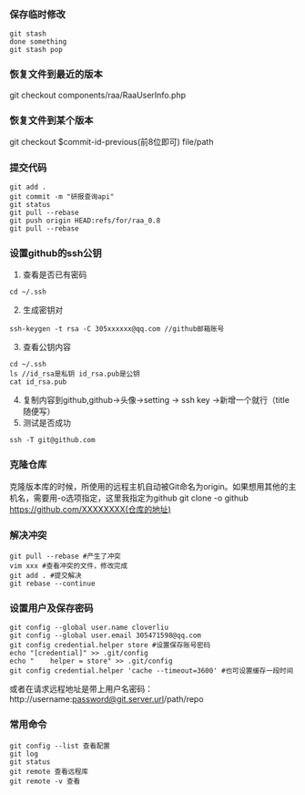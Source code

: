 ### 保存临时修改
```
git stash
done something
git stash pop
```
### 恢复文件到最近的版本
git checkout  components/raa/RaaUserInfo.php

### 恢复文件到某个版本
git checkout $commit-id-previous(前8位即可) file/path

### 提交代码
```
git add .
git commit -m "研报查询api"
git status
git pull --rebase
git push origin HEAD:refs/for/raa_0.8
git pull --rebase
```

### 设置github的ssh公钥
1. 查看是否已有密码
```
cd ~/.ssh
```
2. 生成密钥对
```
ssh-keygen -t rsa -C 305xxxxxx@qq.com //github邮箱账号
```
3. 查看公钥内容
```
cd ~/.ssh
ls //id_rsa是私钥 id_rsa.pub是公钥
cat id_rsa.pub
```
4. 复制内容到github,github->头像->setting -> ssh key ->新增一个就行（title随便写）
5. 测试是否成功
```
ssh -T git@github.com
```

### 克隆仓库
克隆版本库的时候，所使用的远程主机自动被Git命名为origin。如果想用其他的主机名，需要用-o选项指定，这里我指定为github
git clone -o github https://github.com/XXXXXXXX(仓库的地址)

### 解决冲突
```
git pull --rebase #产生了冲突
vim xxx #查看冲突的文件，修改完成
git add . #提交解决
git rebase --continue
```

### 设置用户及保存密码
```
git config --global user.name cloverliu
git config --global user.email 305471598@qq.com
git config credential.helper store #设置保存账号密码
echo "[credential]" >> .git/config
echo "    helper = store" >> .git/config
git config credential.helper 'cache --timeout=3600' #也可设置缓存一段时间
```
或者在请求远程地址是带上用户名密码：http://username:password@git.server.url/path/repo


### 常用命令
```
git config --list 查看配置
git log
git status
git remote 查看远程库
git remote -v 查看
```
